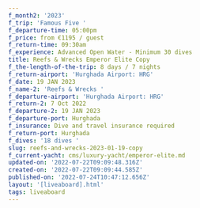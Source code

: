 ```yaml
---
f_month2: '2023'
f_trip: 'Famous Five '
f_departure-time: 05:00pm
f_price: from €1195 / guest
f_return-time: 09:30am
f_experience: Advanced Open Water - Minimum 30 dives
title: Reefs & Wrecks Emperor Elite Copy
f_the-length-of-the-trip: 8 days / 7 nights
f_return-airport: 'Hurghada Airport: HRG'
f_date: 19 JAN 2023
f_name-2: 'Reefs & Wrecks '
f_departure-airport: 'Hurghada Airport: HRG'
f_return-2: 7 Oct 2022
f_departure-2: 19 JAN 2023
f_departure-port: Hurghada
f_insurance: Dive and travel insurance required
f_return-port: Hurghada
f_dives: '18 dives '
slug: reefs-and-wrecks-2023-01-19-copy
f_current-yacht: cms/luxury-yacht/emperor-elite.md
updated-on: '2022-07-22T09:09:48.316Z'
created-on: '2022-07-22T09:09:44.585Z'
published-on: '2022-07-24T10:47:12.656Z'
layout: '[liveaboard].html'
tags: liveaboard
---
```



